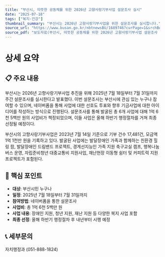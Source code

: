 ```yaml
---
title: "부산시, 따뜻한 공동체를 위한 2026년 고향사랑기부사업 설문조사 실시"
date: "2025-07-18"
tags: ["복지·건강"]
thumbnail_summary: "부산시는 2026년 고향사랑기부사업을 위한 설문조사를 실시합니다."
source_url: "https://www.busan.go.kr/nbtnewsBU/1689746?curPage=1&srchBeginDt=&srchEndDt=&srchKey=&srchText="
source_pdf: "보도자료(부산시, 따뜻한 공동체를 위한 2026년 고향사랑기부사업 설문조사 실시).pdf"
---
```


# 상세 요약

## 📋 주요 내용
부산시는 2026년 고향사랑기부사업 추진을 위해 2025년 7월 18일부터 7월 31일까지 주간 설문조사를 실시한다고 발표했다. 이번 설문조사는 부산시에 관심 있는 누구나 참여할 수 있으며, 네이버폼을 통해 사업에 대한 선호도 투표와 향후 기금사업에 대한 아이디어를 작성하는 방식으로 진행된다. 설문조사를 통해 발굴된 총 6개 사업에 대해 1억 6천 5백만 원의 사업비가 책정되었으며, 이들 사업은 올해 하반기 행정절차를 거쳐 최종 선정될 예정이다.

부산시의 고향사랑기부사업은 2023년 7월 14일 기준으로 기부 건수 17,481건, 모금액 1억 1천만 원을 기록하고 있다. 발굴된 사업에는 발달장애인 가족과 함께하는 친환경 힐링 팜, 발달장애인 드림밴드 프로젝트, 경계선지능인 가족 지원 축구교실 캠프, 행복나눔 버스 운영, 자립준비청년 대중교통비 지원사업, 재난현장 이동형 쉼터 및 커피트럭 지원 프로젝트가 포함된다.

## 🎯 핵심 포인트
- **대상**: 부산시민 누구나
- **일정**: 2025년 7월 18일부터 7월 31일까지
- **참여방법**: 네이버폼을 통한 설문조사
- **사업비**: 총 1억 6천 5백만 원
- **사업 내용**: 장애인 지원, 청년 지원, 재난 지원 등 다양한 복지 사업 포함
- **최종 선정**: 올해 하반기 행정절차 후 내년부터 시행 예정

## 📞 세부문의
자치행정과 (051-888-1824)